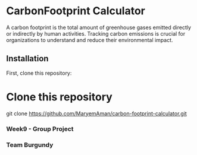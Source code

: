 # CarbonFootprint Calculator

A carbon footprint is the total amount of greenhouse gases emitted directly or indirectly by human activities. Tracking carbon emissions is crucial for organizations to understand and reduce their environmental impact.


## Installation

First, clone this repository:


# Clone this repository
git clone https://github.com/MaryemAman/carbon-footprint-calculator.git

### Week9 - Group Project
### Team Burgundy
